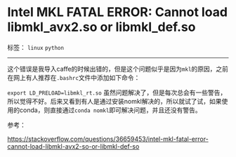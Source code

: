 ﻿# Intel MKL FATAL ERROR: Cannot load libmkl_avx2.so or libmkl_def.so

标签： `linux` `python`

---

这个错误是我导入caffe的时候出错的，但是这个问题似乎是因为`mkl`的原因，之前在网上有人推荐在`.bashrc`文件中添加如下命令：  

`export LD_PRELOAD=libmkl_rt.so` 虽然问题解决了，但是每次总会有一些警告，所以觉得不好。后来又看到有人是通过安装nomkl解决的，所以就试了试，如果使用的conda，则直接通过`conda nomkl`即可解决问题，并且还没有警告。  

参考：  

https://stackoverflow.com/questions/36659453/intel-mkl-fatal-error-cannot-load-libmkl-avx2-so-or-libmkl-def-so





